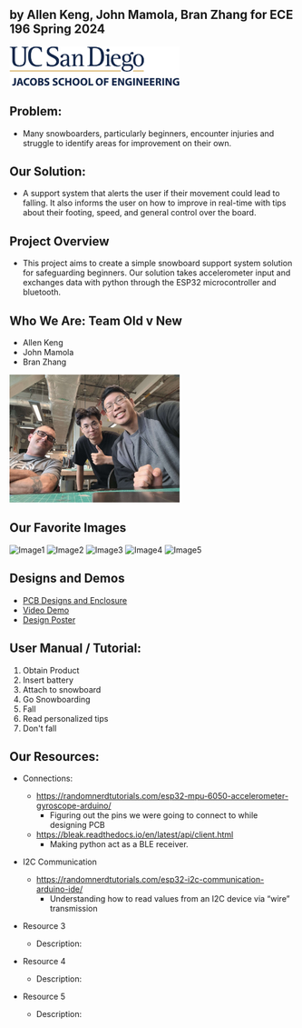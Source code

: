 ## by Allen Keng, John Mamola, Bran Zhang for ECE 196 Spring 2024 
<img src="Images/UCSDLogo_JSOE_BlueGold.jpg" alt="drawing" width="300"/>

## Problem: 
* Many snowboarders, particularly beginners, encounter injuries and struggle to identify areas for improvement on their own.

## Our Solution:
* A support system that alerts the user if their movement could lead to falling. It also informs the user on how to improve in real-time with tips about their footing, speed, and general control over the board.  

## Project Overview

- This project aims to create a simple snowboard support system solution for safeguarding beginners. Our solution takes accelerometer input and exchanges data with python through the ESP32 microcontroller and bluetooth.

## Who We Are: Team Old v New
- Allen Keng
- John Mamola
- Bran Zhang

<img src="Images/TeamPhoto.jpg" alt="drawing" width="300"/>

## Our Favorite Images
![Image1](image.jpg)
![Image2](image.jpg)
![Image3](image.jpg)
![Image4](image.jpg)
![Image5](image.jpg)


## Designs and Demos

    
- [PCB Designs and Enclosure](schematics.md)
- [Video Demo]()
- [Design Poster](https://allkeng.github.io/Snowboard-Support-System/)


## User Manual / Tutorial:
1. Obtain Product
2. Insert battery
3. Attach to snowboard
4. Go Snowboarding
5. Fall 
6. Read personalized tips
7. Don't fall


## Our Resources: 
* Connections:
    - https://randomnerdtutorials.com/esp32-mpu-6050-accelerometer-gyroscope-arduino/   
        * Figuring out the pins we were going to connect to while designing PCB 
    - https://bleak.readthedocs.io/en/latest/api/client.html 
        * Making python act as a BLE receiver. 
 
* I2C Communication
    - https://randomnerdtutorials.com/esp32-i2c-communication-arduino-ide/
        * Understanding how to read values from an I2C device via “wire” transmission 
* Resource 3
    - Description:  
* Resource 4
    - Description:  
* Resource 5
    - Description:  

